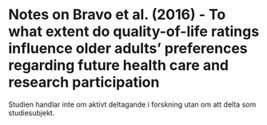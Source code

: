 # Notes on Bravo et al. (2016) - To what extent do quality-of-life ratings influence older adults’ preferences regarding future health care and research participation

Studien handlar inte om aktivt deltagande i forskning utan om att delta som studiesubjekt.
